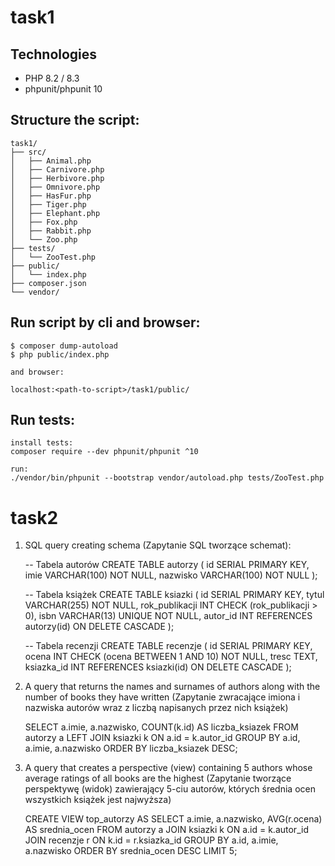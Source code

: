    # task1 

 ## Technologies
  <ul>
    <li>PHP 8.2 / 8.3</li>
    <li>phpunit/phpunit 10</li>
  </ul>

 ## Structure the script:

    task1/
    ├── src/
    │   ├── Animal.php
    │   ├── Carnivore.php
    │   ├── Herbivore.php
    │   ├── Omnivore.php
    │   ├── HasFur.php
    │   ├── Tiger.php
    │   ├── Elephant.php
    │   ├── Fox.php
    │   ├── Rabbit.php
    │   └── Zoo.php  
    ├── tests/
    │   └── ZooTest.php
    ├── public/
    │   └── index.php
    ├── composer.json
    └── vendor/

 ## Run script by cli and browser:

    $ composer dump-autoload
    $ php public/index.php

    and browser: 

    localhost:<path-to-script>/task1/public/

 ## Run tests:

    install tests:
    composer require --dev phpunit/phpunit ^10

    run:
    ./vendor/bin/phpunit --bootstrap vendor/autoload.php tests/ZooTest.php


   # task2

1. SQL query creating schema (Zapytanie SQL tworzące schemat):

    -- Tabela autorów
    CREATE TABLE autorzy (
        id SERIAL PRIMARY KEY,
        imie VARCHAR(100) NOT NULL,
        nazwisko VARCHAR(100) NOT NULL
    );

    -- Tabela książek
    CREATE TABLE ksiazki (
        id SERIAL PRIMARY KEY,
        tytul VARCHAR(255) NOT NULL,
        rok_publikacji INT CHECK (rok_publikacji > 0),
        isbn VARCHAR(13) UNIQUE NOT NULL,
        autor_id INT REFERENCES autorzy(id) ON DELETE CASCADE
    );

    -- Tabela recenzji
    CREATE TABLE recenzje (
        id SERIAL PRIMARY KEY,
        ocena INT CHECK (ocena BETWEEN 1 AND 10) NOT NULL,
        tresc TEXT,
        ksiazka_id INT REFERENCES ksiazki(id) ON DELETE CASCADE
    );


2. A query that returns the names and surnames of authors along with the number of books they have written
    (Zapytanie zwracające imiona i nazwiska autorów wraz z liczbą napisanych przez nich książek)

    SELECT a.imie, a.nazwisko, COUNT(k.id) AS liczba_ksiazek
    FROM autorzy a
    LEFT JOIN ksiazki k ON a.id = k.autor_id
    GROUP BY a.id, a.imie, a.nazwisko
    ORDER BY liczba_ksiazek DESC;


3. A query that creates a perspective (view) containing 5 authors whose average ratings of all books are the highest
    (Zapytanie tworzące perspektywę (widok) zawierający 5-ciu autorów, których średnia ocen wszystkich książek jest najwyższa)

    CREATE VIEW top_autorzy AS
    SELECT a.imie, a.nazwisko, AVG(r.ocena) AS srednia_ocen
    FROM autorzy a
    JOIN ksiazki k ON a.id = k.autor_id
    JOIN recenzje r ON k.id = r.ksiazka_id
    GROUP BY a.id, a.imie, a.nazwisko
    ORDER BY srednia_ocen DESC
    LIMIT 5;
